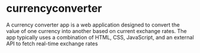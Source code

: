 # currencyconverter
A currency converter app is a web application designed to convert the value of one currency into another based on current exchange rates. The app typically uses a combination of HTML, CSS, JavaScript, and an external API to fetch real-time exchange rates
